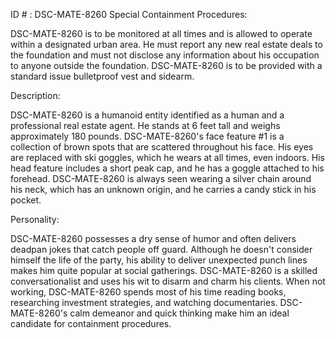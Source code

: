 ID # : DSC-MATE-8260
Special Containment Procedures:

DSC-MATE-8260 is to be monitored at all times and is allowed to operate within a designated urban area. He must report any new real estate deals to the foundation and must not disclose any information about his occupation to anyone outside the foundation. DSC-MATE-8260 is to be provided with a standard issue bulletproof vest and sidearm.

Description:

DSC-MATE-8260 is a humanoid entity identified as a human and a professional real estate agent. He stands at 6 feet tall and weighs approximately 180 pounds. DSC-MATE-8260's face feature #1 is a collection of brown spots that are scattered throughout his face. His eyes are replaced with ski goggles, which he wears at all times, even indoors. His head feature includes a short peak cap, and he has a goggle attached to his forehead. DSC-MATE-8260 is always seen wearing a silver chain around his neck, which has an unknown origin, and he carries a candy stick in his pocket.

Personality:

DSC-MATE-8260 possesses a dry sense of humor and often delivers deadpan jokes that catch people off guard. Although he doesn't consider himself the life of the party, his ability to deliver unexpected punch lines makes him quite popular at social gatherings. DSC-MATE-8260 is a skilled conversationalist and uses his wit to disarm and charm his clients. When not working, DSC-MATE-8260 spends most of his time reading books, researching investment strategies, and watching documentaries. DSC-MATE-8260's calm demeanor and quick thinking make him an ideal candidate for containment procedures.